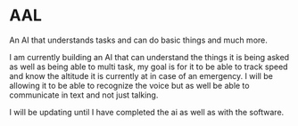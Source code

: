 # AAL
An AI that understands tasks and can do basic things and much more.

I am currently building an AI that can understand the things it is being asked as well as being able to multi task, my goal is
for it to be able to track speed and know the altitude it is currently at in case of an emergency.
I will be allowing it to be able to recognize the voice but as well be able to communicate in text and not just talking.

I will be updating until I have completed the ai as well as with the software. 
